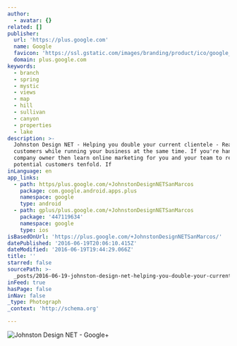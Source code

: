 ```yaml
---
author:
  - avatar: {}
related: []
publisher:
  url: 'https://plus.google.com'
  name: Google
  favicon: 'https://ssl.gstatic.com/images/branding/product/ico/google_plus_alldp.ico'
  domain: plus.google.com
keywords:
  - branch
  - spring
  - mystic
  - views
  - map
  - hill
  - sullivan
  - canyon
  - properties
  - lake
description: >-
  Johnston Design NET - Helping you double your current clientele - Reach more
  customers while running your business at the same time. If you're hands on
  company owner then learn online marketing for you and your team to reach your
  potential customers tenfold. If
inLanguage: en
app_links:
  - path: https/plus.google.com/+JohnstonDesignNETSanMarcos
    package: com.google.android.apps.plus
    namespace: google
    type: android
  - path: gplus/plus.google.com/+JohnstonDesignNETSanMarcos
    package: '447119634'
    namespace: google
    type: ios
isBasedOnUrl: 'https://plus.google.com/+JohnstonDesignNETSanMarcos/'
datePublished: '2016-06-19T20:06:10.415Z'
dateModified: '2016-06-19T19:44:29.066Z'
title: ''
starred: false
sourcePath: >-
  _posts/2016-06-19-johnston-design-net-helping-you-double-your-current-client.md
inFeed: true
hasPage: false
inNav: false
_type: Photograph
_context: 'http://schema.org'

---
```

![Johnston Design NET - Google+](https://lh3.googleusercontent.com/zM7iML9w4OIOSAOkhnkQbbecU4b6oBmcTCMRJ6wLv4EWOcyp5Os0SAthVtohyXWgIAhYi2co=s630-fcrop64=1,000000a2ffa3ffff)